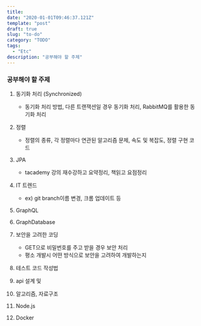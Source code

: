 ```yaml
---
title: 
date: "2020-01-01T09:46:37.121Z"
template: "post"
draft: true
slug: "to-do"
category: "TODO"
tags:
  - "Etc"
description: "공부해야 할 주제"
---
```


### 공부해야 할 주제
1. 동기화 처리 (Synchronized)
    - 동기화 처리 방법, 다른 트랜잭션일 경우 동기화 처리, RabbitMQ를 활용한 동기화 처리

2. 정렬
    - 정렬의 종류, 각 정렬마다 연관된 알고리즘 문제, 속도 및 복잡도, 정렬 구현 코드

3. JPA
    - tacademy 강의 재수강하고 요약정리, 책읽고 요점정리

4. IT 트렌드
    - ex) git branch이름 변경, 크롬 업데이트 등

5. GraphQL

6. GraphDatabase

7. 보안을 고려한 코딩
    - GET으로 비밀번호를 주고 받을 경우 보안 처리
    - 평소 개발시 어떤 방식으로 보안을 고려하여 개발하는지

8. 테스트 코드 작성법

9. api 설계 및 

10. 알고리즘, 자료구조

11. Node.js

12. Docker
